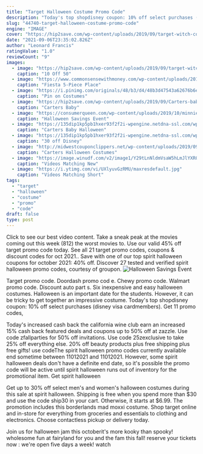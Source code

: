 ```yaml
---
title: "Target Halloween Costume Promo Code"
description: "Today's top shopdisney coupon: 10% off select purchases (disney visa cardmembers). Get 11 promo codes,"
slug: "44740-target-halloween-costume-promo-code"
engine: "IMAGE"
cover: "https://hip2save.com/wp-content/uploads/2019/09/target-witch-costume.jpg?resize=1200%2C630&strip=all?w=768&strip=all"
date: "2021-09-06T23:35:02.826Z"
author: "Leonard Francis"
ratingValue: "1.0"
reviewCount: "9"
images:
  - image: "https://hip2save.com/wp-content/uploads/2019/09/target-witch-costume.jpg?resize=1200%2C630&strip=all?w=768&strip=all"
    caption: "10 Off 50"
  - image: "https://www.commonsensewithmoney.com/wp-content/uploads/2017/12/lion-guard-768x384.png"
    caption: "Fiesta 5-Piece Place"
  - image: "https://i.pinimg.com/originals/48/b3/d4/48b3d47543a62676b6ebb81d77378fde.jpg"
    caption: "Pin on Costumes"
  - image: "https://hip2save.com/wp-content/uploads/2019/09/Carters-baby-halloween-costumes.jpg?resize=1024%2C538&strip=all"
    caption: "Carters Baby"
  - image: "https://consumerqueen.com/wp-content/uploads/2019/10/minnie-mouse-body-suit-disney-store-1.png"
    caption: "Halloween Savings Event"
  - image: "https://135dip1kp5pb1hxer93f2f2i-wpengine.netdna-ssl.com/wp-content/uploads/2020/08/carters-halloween-costumes-1.jpg"
    caption: "Carters Baby Halloween"
  - image: "https://135dip1kp5pb1hxer93f2f2i-wpengine.netdna-ssl.com/wp-content/uploads/2021/09/disney-costumes-bella.jpg"
    caption: "30 off Disney"
  - image: "http://midwestcouponclippers.net/wp-content/uploads/2019/09/carters-costumes-baby-toddler-halloween.png"
    caption: "Carters Halloween Costumes"
  - image: "https://image.winudf.com/v2/image1/Y29tLnNldmVsaW5hLmJlYXR0aGVzdW5fc2NyZWVuXzZfMTU2NzAwOTE4OV8wNDU/screen-6.jpg?h=355&fakeurl=1&type=.jpg"
    caption: "Videos Matching New"
  - image: "https://i.ytimg.com/vi/UXlyuvGzRMU/maxresdefault.jpg"
    caption: "Videos Matching Short"
tags:
  - "target"
  - "halloween"
  - "costume"
  - "promo"
  - "code"
draft: false
type: post
---
```


Click to see our best video content. Take a sneak peak at the movies coming out this week (812) the worst movies to. Use our valid 45% off target promo code today. See all 21 target promo codes, coupons & discount codes for oct 2021.. Save with one of our top spirit halloween coupons for october 2021: 40% off. Discover 27 tested and verified spirit halloween promo codes, courtesy of groupon.
![Halloween Savings Event](https://consumerqueen.com/wp-content/uploads/2019/10/minnie-mouse-body-suit-disney-store-1.png "Halloween Savings Event")

Target promo code. Doordash promo cod e. Chewy promo code. Walmart promo code. Discount auto part s.  Six inexpensive and easy halloween costumes. Halloween is an important date for the students. However, it can be tricky to get together an impressive costume. Today&#39;s top shopdisney coupon: 10% off select purchases (disney visa cardmembers). Get 11 promo codes,
<!--inArticleAds-->

<!--galleryOne-->

Today's increased cash back the california wine club earn an increased 15% cash back featured deals and coupons up to 50% off at zazzle. Use code zfallparties for 50% off invitations. Use code 25zexclusive to take 25% off everything else. 20% off beauty products plus free shipping plus free gifts! use codeThe spirit halloween promo codes currently available end sometime between 11012021 and 11012021. However, some spirit halloween deals don't have a definite end date, so it's possible the promo code will be active until spirit halloween runs out of inventory for the promotional item. Get spirit halloween
<!--inArticleAds-->

<!--galleryTwo-->

Get up to 30% off select men's and women's halloween costumes during this sale at spirit halloween. Shipping is free when you spend more than $30 and use the code ship30 in your cart. Otherwise, it starts at $6.99. The promotion includes this borderlands mad moxxi costume. Shop target online and in-store for everything from groceries and essentials to clothing and electronics. Choose contactless pickup or delivery today.
<!--galleryThree-->

Join us for halloween jam this octoberit's more kooky than spooky! wholesome fun at fairyland for you and the fam this fall! reserve your tickets now : we're open five days a week! watch